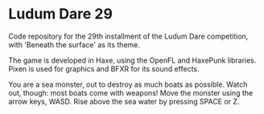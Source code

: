 Ludum Dare 29
=============

Code repository for the 29th installment of the Ludum Dare competition, with 'Beneath the surface' as its theme.

The game is developed in Haxe, using the OpenFL and HaxePunk libraries. Pixen is used for graphics and BFXR for its sound effects.

You are a sea monster, out to destroy as much boats as possible. Watch out, though: most boats come with weapons! Move the monster using the arrow keys, WASD. Rise above the sea water by pressing SPACE or Z.
